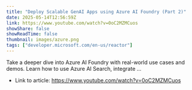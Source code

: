 ```yaml
---
title: "Deploy Scalable GenAI Apps using Azure AI Foundry (Part 2)"
date: 2025-05-14T12:56:59Z
link: https://www.youtube.com/watch?v=0oC2MZMCuos
showShare: false
showReadTime: false
thumbnail: images/azure.png
tags: ["developer.microsoft.com/en-us/reactor"]
---
```

Take a deeper dive into Azure AI Foundry with real-world use cases and demos. Learn how to use Azure AI Search, integrate ...

- Link to article: https://www.youtube.com/watch?v=0oC2MZMCuos
